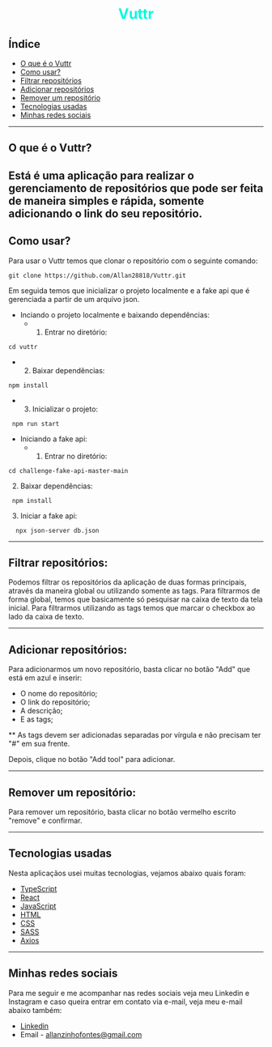 <h1
align = "center"
style = "color: #00F9E0; font-weight: bolder"
>
  Vuttr
</h1>

## Índice
- [O que é o Vuttr](#o-que-é-o-vuttr)
- [Como usar?](#como-usar)
- [Filtrar repositórios](#filtrar-repositórios)
- [Adicionar repositórios](#adicionar-repositórios)
- [Remover um repositório](#remover-um-repositório)
- [Tecnologias usadas](#tecnologias-usadas)
- [Minhas redes sociais](#minhas-redes-sociais)

---

## O que é o Vuttr? 
Está é uma aplicação para realizar o gerenciamento de repositórios que pode ser feita de maneira simples e rápida, somente adicionando o link do seu repositório.
---

## Como usar?
Para usar o Vuttr temos que clonar o repositório com o seguinte comando:

```
git clone https://github.com/Allan28818/Vuttr.git
```

Em seguida temos que inicializar o projeto localmente e a fake api que é gerenciada a partir de um arquivo json.

- Inciando o projeto localmente e baixando dependências:
  - 1. Entrar no diretório:
```
cd vuttr
```
  - 2. Baixar dependências:
  ```
  npm install
  ```
  - 3. Inicializar o projeto:
  ```
   npm run start
  ```
- Iniciando a fake api:
  - 1. Entrar no diretório:
```
cd challenge-fake-api-master-main
```
  2. Baixar dependências:
 ```
  npm install
 ```
  3. Iniciar a fake api:
```
  npx json-server db.json
```
---

## Filtrar repositórios:

Podemos filtrar os repositórios da aplicação de duas formas principais, através da maneira global ou utilizando somente as tags. Para filtrarmos de forma global, temos que basicamente só pesquisar na caixa de texto da tela inicial. Para filtrarmos utilizando as tags temos que marcar o checkbox ao lado da caixa de texto.

---

## Adicionar repositórios:
Para adicionarmos um novo repositório, basta clicar no botão "Add" que está em azul e inserir:
- O nome do repositório;
- O link do repositório;
- A descrição;
- E as tags;

** As tags devem ser adicionadas separadas por vírgula e não precisam ter "#" em sua frente.

Depois, clique no botão "Add tool" para adicionar.

---

## Remover um repositório:

Para remover um repositório, basta clicar no botão vermelho escrito "remove" e confirmar.

---

## Tecnologias usadas
Nesta aplicaçãos usei muitas tecnologias, vejamos abaixo quais foram:

- [TypeScript](https://www.typescriptlang.org/)
- [React](https://pt-br.reactjs.org/)
- [JavaScript](https://www.javascript.com/)
- [HTML](https://html.com/)
- [CSS](https://developer.mozilla.org/pt-BR/docs/Web/CSS)
- [SASS](https://sass-lang.com/guide)
- [Axios](https://www.npmjs.com/package/axios)

---

## Minhas redes sociais
Para me seguir e me acompanhar nas redes sociais veja meu Linkedin e Instagram e caso queira entrar em contato via e-mail, veja meu e-mail abaixo também:
- [Linkedin](https://www.linkedin.com/in/allan-julie-b535811b4)
- Email - allanzinhofontes@gmail.com

